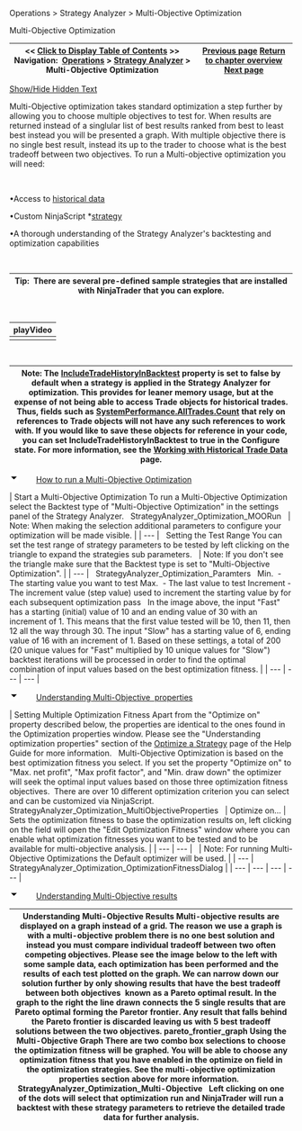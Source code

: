 ﻿


Operations \> Strategy Analyzer \> Multi\-Objective Optimization






















Multi\-Objective Optimization







| \<\< [Click to Display Table of Contents](multi-objective_optimization.md) \>\> **Navigation:**     [Operations](operations-1.md) \> [Strategy Analyzer](strategy_analyzer-1.md) \> Multi\-Objective Optimization | [Previous page](walk_forward_optimize_a_strate-1.md) [Return to chapter overview](strategy_analyzer-1.md) [Next page](ai-generate-1.md) |
| --- | --- |




[Show/Hide Hidden Text](javascript:HMToggleExpandAll(!HMAnyToggleOpen()) "Click to open/close expanding sections")









Multi\-Objective optimization takes standard optimization a step further by allowing you to choose multiple objectives to test for. When results are returned instead of a singlular list of best results ranked from best to least best instead you will be presented a graph. With multiple objective there is no single best result, instead its up to the trader to choose what is the best tradeoff between two objectives. To run a Multi\-objective optimization you will need:


 


•Access to [historical data](data_by_provider-1.md)

•Custom NinjaScript \*[strategy](strategy-1.md) 

•A thorough understanding of the Strategy Analyzer's backtesting and optimization capabilities

 




| Tip:  There are several pre\-defined sample strategies that are installed with NinjaTrader that you can explore. |
| --- |



 




| playVideo |
| --- |
|  |



 




| Note: The [IncludeTradeHistoryInBacktest](includetradehistoryinbacktest-1.md) property is set to false by default when a strategy is applied in the Strategy Analyzer for optimization. This provides for leaner memory usage, but at the expense of not being able to access Trade objects for historical trades. Thus, fields such as [SystemPerformance.AllTrades.Count](alltrades-1.md) that rely on references to Trade objects will not have any such references to work with. If you would like to save these objects for reference in your code, you can set IncludeTradeHistoryInBacktest to true in the Configure state. For more information, see the [Working with Historical Trade Data](strategyanalyzer_properties_2-1.md) page. |
| --- |



![tog_minus](tog_minus-1.gif)        [How to run a Multi\-Objective Optimization](javascript:HMToggle('toggle','HowtorunaMulti-ObjectiveOptimization','HowtorunaMulti-ObjectiveOptimization_ICON'))




| Start a Multi\-Objective Optimization To run a Multi\-Objective Optimization select the Backtest type of "Multi\-Objective Optimization" in the settings panel of the Strategy Analyzer.    StrategyAnalyzer_Optimization_MOORun     | Note: When making the selection additional parameters to configure your optimization will be made visible. | | --- |      Setting the Test Range You can set the test range of strategy parameters to be tested by left clicking on the triangle to expand the strategies sub parameters.     | Note: If you don't see the triangle make sure that the Backtest type is set to "Multi\-Objective Optimization". | | --- |      StrategyAnalyzer_Optimization_Paramters   Min.  \- The starting value you want to test  Max.  \- The last value to test  Increment \- The increment value (step value) used to increment the starting value by for each subsequent optimization pass   In the image above, the input "Fast" has a starting (initial) value of 10 and an ending value of 30 with an increment of 1\. This means that the first value tested will be 10, then 11, then 12 all the way through 30\. The input "Slow" has a starting value of 6, ending value of 16 with an increment of 1\. Based on these settings, a total of 200 (20 unique values for "Fast" multiplied by 10 unique values for "Slow") backtest iterations will be processed in order to find the optimal combination of input values based on the best optimization fitness. |
| --- | --- | --- |



![tog_minus](tog_minus-1.gif)        [Understanding Multi\-Objective  properties](javascript:HMToggle('toggle','UnderstandingMulti-Objectiveproperties','UnderstandingMulti-Objectiveproperties_ICON'))




| Setting Multiple Optimization Fitness  Apart from the "Optimize on" property described below, the properties are identical to the ones found in the Optimization properties window. Please see the "Understanding optimization properties" section of the [Optimize a Strategy](optimize_a_strategy-1.md) page of the Help Guide for more information.   Multi\-Objective Optimization is based on the best optimization fitness you select. If you set the property "Optimize on" to "Max. net profit", "Max profit factor", and "Min. draw down" the optimizer will seek the optimal input values based on those three optimization fitness objectives.  There are over 10 different optimization criterion you can select and can be customized via NinjaScript.   StrategyAnalyzer_Optimization_MultiObjectiveProperties     | Optimize on... | Sets the optimization fitness to base the optimization results on, left clicking on the field will open the "Edit Optimization Fitness" window where you can enable what optimization fitnesses you want to be tested and to be available for multi\-objective analysis. | | --- | --- |        | Note: For running Multi\-Objective Optimizations the Default optimizer will be used. | | --- |      StrategyAnalyzer_Optimization_OptimizationFitnessDialog |
| --- | --- | --- | --- |



![tog_minus](tog_minus-1.gif)        [Understanding Multi\-Objective results](javascript:HMToggle('toggle','UnderstandingMultiobjectiveResults','UnderstandingMultiobjectiveResults_ICON'))




| Understanding Multi\-Objective Results Multi\-objective results are displayed on a graph instead of a grid. The reason we use a graph is with a multi\-objective problem there is no one best solution and instead you must compare individual tradeoff between two often competing objectives. Please see the image below to the left with some sample data, each optimization has been performed and the results of each test plotted on the graph. We can narrow down our solution further by only showing results that have the best tradeoff between both objectives  known as a Pareto optimal result. In the graph to the right the line drawn connects the 5 single results that are Pareto optimal forming the Paretor frontier. Any result that falls behind the Pareto frontier is discarded leaving us with 5 best tradeoff solutions between the two objectives.  pareto_frontier_graph Using the Multi\-Objective Graph There are two combo box selections to choose the optimization fitness will be graphed. You will be able to choose any optimization fitness that you have enabled in the optimize on field in the optimization strategies. See the multi\-objective optimization properties section above for more information.   StrategyAnalyzer_Optimization_Multi-Objective   Left clicking on one of the dots will select that optimization run and NinjaTrader will run a backtest with these strategy parameters to retrieve the detailed trade data for further analysis. |
| --- |










